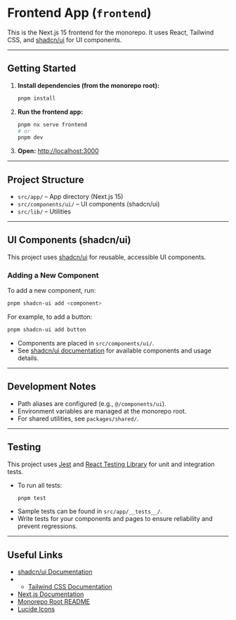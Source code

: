 # Frontend App (`frontend`)

This is the Next.js 15 frontend for the monorepo. It uses React, Tailwind CSS, and [shadcn/ui](https://ui.shadcn.com/docs) for UI components.

---

## Getting Started

1. **Install dependencies (from the monorepo root):**
   ```sh
   pnpm install
   ```
2. **Run the frontend app:**
   ```sh
   pnpm nx serve frontend
   # or
   pnpm dev
   ```
3. **Open:** [http://localhost:3000](http://localhost:3000)

---

## Project Structure

- `src/app/` – App directory (Next.js 15)
- `src/components/ui/` – UI components (shadcn/ui)
- `src/lib/` – Utilities

---

## UI Components (shadcn/ui)

This project uses [shadcn/ui](https://ui.shadcn.com/docs) for reusable, accessible UI components.

### Adding a New Component

To add a new component, run:

```sh
pnpm shadcn-ui add <component>
```

For example, to add a button:

```sh
pnpm shadcn-ui add button
```

- Components are placed in `src/components/ui/`.
- See [shadcn/ui documentation](https://ui.shadcn.com/docs/components) for available components and usage details.

---

## Development Notes

- Path aliases are configured (e.g., `@/components/ui`).
- Environment variables are managed at the monorepo root.
- For shared utilities, see `packages/shared/`.

---

## Testing

This project uses [Jest](https://jestjs.io/) and [React Testing Library](https://testing-library.com/docs/react-testing-library/intro/) for unit and integration tests.

- To run all tests:
  ```sh
  pnpm test
  ```
- Sample tests can be found in `src/app/__tests__/`.
- Write tests for your components and pages to ensure reliability and prevent regressions.

---

## Useful Links

- [shadcn/ui Documentation](https://ui.shadcn.com/docs)
- - [Tailwind CSS Documentation](https://tailwindcss.com/docs)
- [Next.js Documentation](https://nextjs.org/docs)
- [Monorepo Root README](../README.md)
- [Lucide Icons](https://lucide.dev/icons/)

